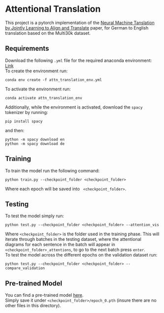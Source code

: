 # Attentional Translation
This project is a pytorch implementation of the [Neural Machine Tanslation by Jointly Learning to Align and Translate](https://arxiv.org/abs/1409.0473) paper, for German to English translation based on the Multi30k dataset.

## Requirements
Download the following ```.yml``` file for the required anaconda environment: [Link](https://drive.google.com/file/d/1DQL8cr8L7LDoAeVV3_22i3xvWn3S4chs/view?usp=sharing)
<br>
To create the environment run:
```
conda env create -f attn_translation_env.yml
```
To activate the environment run:
```
conda activate attn_translation_env
```

Additionally, while the environment is activated, download the ```spacy``` tokenizer by running:
```
pip install spacy
```
and then:
```
python -m spacy download en
python -m spacy download de
```

## Training
To train the model run the following command:
```
python train.py --checkpoint_folder <checkpoint_folder>
```
Where each epoch will be saved into ``` <checkpoint_folder>```.

## Testing
To test the model simply run:
```
python test.py --checkpoint_folder <checkpoint_folder> --attention_vis
```
Where ```<checkpoint_folder>``` is the folder used in the training phase.
This will iterate through batches in the testing dataset, where the attentional diagrams for each sentence in the batch will appear in  ```<checkpoint_folder>_attentions```, to go to the next batch press ```enter```.
<br>
To test the model across the different epochs on the validation dataset run:
```
python test.py --checkpoint_folder <checkpoint_folder> --compare_validation
```

## Pre-trained Model
You can find a pre-trained model [here](https://drive.google.com/file/d/1jQbOz1J0WomIHeFAEoMGUY69edSAzlhi/view?usp=sharing). <br>
Simply save it under ```<checkpoint_folder>/epoch_0.pth``` (insure there are no other files in this directory).